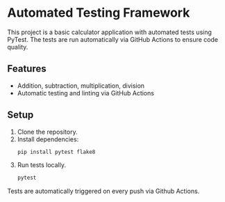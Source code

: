 # Automated Testing Framework

This project is a basic calculator application with automated tests using PyTest. The tests are run automatically via GitHub Actions to ensure code quality.

## Features
- Addition, subtraction, multiplication, division
- Automatic testing and linting via GitHub Actions

## Setup
1. Clone the repository.
2. Install dependencies:
   ```bash
   pip install pytest flake8
   ```
3. Run tests locally.
    ```bash
    pytest
    ```
Tests are automatically triggered on every push via Github Actions.

